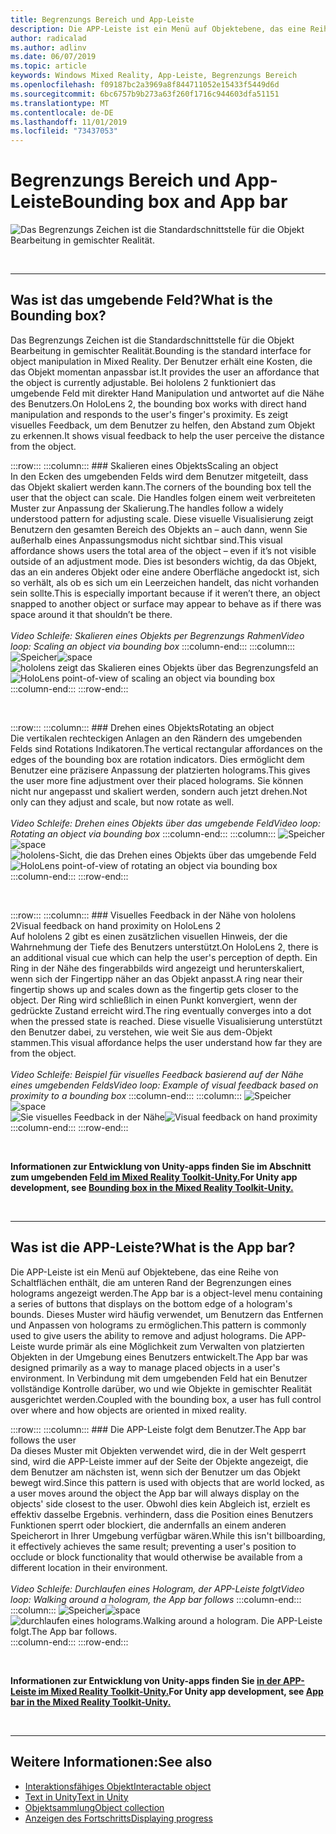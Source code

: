 ```yaml
---
title: Begrenzungs Bereich und App-Leiste
description: Die APP-Leiste ist ein Menü auf Objektebene, das eine Reihe von Schaltflächen enthält, die am unteren Rand der Begrenzungen eines holograms angezeigt werden.
author: radicalad
ms.author: adlinv
ms.date: 06/07/2019
ms.topic: article
keywords: Windows Mixed Reality, App-Leiste, Begrenzungs Bereich
ms.openlocfilehash: f09187bc2a3969a8f844711052e15433f5449d6d
ms.sourcegitcommit: 6bc6757b9b273a63f260f1716c944603dfa51151
ms.translationtype: MT
ms.contentlocale: de-DE
ms.lasthandoff: 11/01/2019
ms.locfileid: "73437053"
---
```

# <a name="bounding-box-and-app-bar"></a><span data-ttu-id="901e1-104">Begrenzungs Bereich und App-Leiste</span><span class="sxs-lookup"><span data-stu-id="901e1-104">Bounding box and App bar</span></span>
![Das Begrenzungs Zeichen ist die Standardschnittstelle für die Objekt Bearbeitung in gemischter Realität.](images/640px-boundingbox-hero.jpg)<br>

<br>

---

## <a name="what-is-the-bounding-box"></a><span data-ttu-id="901e1-106">Was ist das umgebende Feld?</span><span class="sxs-lookup"><span data-stu-id="901e1-106">What is the Bounding box?</span></span>

<span data-ttu-id="901e1-107">Das Begrenzungs Zeichen ist die Standardschnittstelle für die Objekt Bearbeitung in gemischter Realität.</span><span class="sxs-lookup"><span data-stu-id="901e1-107">Bounding is the standard interface for object manipulation in Mixed Reality.</span></span> <span data-ttu-id="901e1-108">Der Benutzer erhält eine Kosten, die das Objekt momentan anpassbar ist.</span><span class="sxs-lookup"><span data-stu-id="901e1-108">It provides the user an affordance that the object is currently adjustable.</span></span> <span data-ttu-id="901e1-109">Bei hololens 2 funktioniert das umgebende Feld mit direkter Hand Manipulation und antwortet auf die Nähe des Benutzers.</span><span class="sxs-lookup"><span data-stu-id="901e1-109">On HoloLens 2, the bounding box works with direct hand manipulation and responds to the user's finger's proximity.</span></span> <span data-ttu-id="901e1-110">Es zeigt visuelles Feedback, um dem Benutzer zu helfen, den Abstand zum Objekt zu erkennen.</span><span class="sxs-lookup"><span data-stu-id="901e1-110">It shows visual feedback to help the user perceive the distance from the object.</span></span>

:::row:::
    :::column:::
        ### <a name="scaling-an-objectbr"></a><span data-ttu-id="901e1-111">Skalieren eines Objekts</span><span class="sxs-lookup"><span data-stu-id="901e1-111">Scaling an object</span></span><br>
        <span data-ttu-id="901e1-112">In den Ecken des umgebenden Felds wird dem Benutzer mitgeteilt, dass das Objekt skaliert werden kann.</span><span class="sxs-lookup"><span data-stu-id="901e1-112">The corners of the bounding box tell the user that the object can scale.</span></span> <span data-ttu-id="901e1-113">Die Handles folgen einem weit verbreiteten Muster zur Anpassung der Skalierung.</span><span class="sxs-lookup"><span data-stu-id="901e1-113">The handles follow a widely understood pattern for adjusting scale.</span></span> <span data-ttu-id="901e1-114">Diese visuelle Visualisierung zeigt Benutzern den gesamten Bereich des Objekts an – auch dann, wenn Sie außerhalb eines Anpassungsmodus nicht sichtbar sind.</span><span class="sxs-lookup"><span data-stu-id="901e1-114">This visual affordance shows users the total area of the object – even if it’s not visible outside of an adjustment mode.</span></span> <span data-ttu-id="901e1-115">Dies ist besonders wichtig, da das Objekt, das an ein anderes Objekt oder eine andere Oberfläche angedockt ist, sich so verhält, als ob es sich um ein Leerzeichen handelt, das nicht vorhanden sein sollte.</span><span class="sxs-lookup"><span data-stu-id="901e1-115">This is especially important because if it weren’t there, an object snapped to another object or surface may appear to behave as if there was space around it that shouldn’t be there.</span></span><br>
        <br>
        <span data-ttu-id="901e1-116">*Video Schleife: Skalieren eines Objekts per Begrenzungs Rahmen*</span><span class="sxs-lookup"><span data-stu-id="901e1-116">*Video loop: Scaling an object via bounding box*</span></span>
    :::column-end:::
        :::column:::
        <span data-ttu-id="901e1-117">![Speicher](images/spacer-20x582.png)</span><span class="sxs-lookup"><span data-stu-id="901e1-117">![space](images/spacer-20x582.png)</span></span><br>
       <span data-ttu-id="901e1-118">![hololens zeigt das Skalieren eines Objekts über das Begrenzungsfeld an](images/HoloLens2_BoundingBox.gif)</span><span class="sxs-lookup"><span data-stu-id="901e1-118">![HoloLens point-of-view of scaling an object via bounding box](images/HoloLens2_BoundingBox.gif)</span></span><br>
    :::column-end:::
:::row-end:::

<br>

:::row:::
    :::column:::
        ### <a name="rotating-an-objectbr"></a><span data-ttu-id="901e1-119">Drehen eines Objekts</span><span class="sxs-lookup"><span data-stu-id="901e1-119">Rotating an object</span></span><br>
        <span data-ttu-id="901e1-120">Die vertikalen rechteckigen Anlagen an den Rändern des umgebenden Felds sind Rotations Indikatoren.</span><span class="sxs-lookup"><span data-stu-id="901e1-120">The vertical rectangular affordances on the edges of the bounding box are rotation indicators.</span></span> <span data-ttu-id="901e1-121">Dies ermöglicht dem Benutzer eine präzisere Anpassung der platzierten holograms.</span><span class="sxs-lookup"><span data-stu-id="901e1-121">This gives the user more fine adjustment over their placed holograms.</span></span> <span data-ttu-id="901e1-122">Sie können nicht nur angepasst und skaliert werden, sondern auch jetzt drehen.</span><span class="sxs-lookup"><span data-stu-id="901e1-122">Not only can they adjust and scale, but now rotate as well.</span></span><br>
        <br>
        <span data-ttu-id="901e1-123">*Video Schleife: Drehen eines Objekts über das umgebende Feld*</span><span class="sxs-lookup"><span data-stu-id="901e1-123">*Video loop: Rotating an object via bounding box*</span></span>
    :::column-end:::
        :::column:::
        <span data-ttu-id="901e1-124">![Speicher](images/spacer-20x582.png)</span><span class="sxs-lookup"><span data-stu-id="901e1-124">![space](images/spacer-20x582.png)</span></span><br>
       <span data-ttu-id="901e1-125">![hololens-Sicht, die das Drehen eines Objekts über das umgebende Feld](images/HoloLens2_BoundingBox_Rotate.gif)</span><span class="sxs-lookup"><span data-stu-id="901e1-125">![HoloLens point-of-view of rotating an object via bounding box](images/HoloLens2_BoundingBox_Rotate.gif)</span></span><br>
    :::column-end:::
:::row-end:::

<br>

:::row:::
    :::column:::
        ### <a name="visual-feedback-on-hand-proximity-on-hololens-2br"></a><span data-ttu-id="901e1-126">Visuelles Feedback in der Nähe von hololens 2</span><span class="sxs-lookup"><span data-stu-id="901e1-126">Visual feedback on hand proximity on HoloLens 2</span></span><br>
        <span data-ttu-id="901e1-127">Auf hololens 2 gibt es einen zusätzlichen visuellen Hinweis, der die Wahrnehmung der Tiefe des Benutzers unterstützt.</span><span class="sxs-lookup"><span data-stu-id="901e1-127">On HoloLens 2, there is an additional visual cue which can help the user's perception of depth.</span></span> <span data-ttu-id="901e1-128">Ein Ring in der Nähe des fingerabbilds wird angezeigt und herunterskaliert, wenn sich der Fingertipp näher an das Objekt anpasst.</span><span class="sxs-lookup"><span data-stu-id="901e1-128">A ring near their fingertip shows up and scales down as the fingertip gets closer to the object.</span></span> <span data-ttu-id="901e1-129">Der Ring wird schließlich in einen Punkt konvergiert, wenn der gedrückte Zustand erreicht wird.</span><span class="sxs-lookup"><span data-stu-id="901e1-129">The ring eventually converges into a dot when the pressed state is reached.</span></span> <span data-ttu-id="901e1-130">Diese visuelle Visualisierung unterstützt den Benutzer dabei, zu verstehen, wie weit Sie aus dem-Objekt stammen.</span><span class="sxs-lookup"><span data-stu-id="901e1-130">This visual affordance helps the user understand how far they are from the object.</span></span><br>
        <br>
        <span data-ttu-id="901e1-131">*Video Schleife: Beispiel für visuelles Feedback basierend auf der Nähe eines umgebenden Felds*</span><span class="sxs-lookup"><span data-stu-id="901e1-131">*Video loop: Example of visual feedback based on proximity to a bounding box*</span></span>
    :::column-end:::
        :::column:::
        <span data-ttu-id="901e1-132">![Speicher](images/spacer-20x582.png)</span><span class="sxs-lookup"><span data-stu-id="901e1-132">![space](images/spacer-20x582.png)</span></span><br>
       <span data-ttu-id="901e1-133">![Sie visuelles Feedback in der Nähe](images/HoloLens2_Proximity.gif)</span><span class="sxs-lookup"><span data-stu-id="901e1-133">![Visual feedback on hand proximity](images/HoloLens2_Proximity.gif)</span></span><br>
    :::column-end:::
:::row-end:::

<br>

<span data-ttu-id="901e1-134">**Informationen zur Entwicklung von Unity-apps finden Sie im Abschnitt zum umgebenden [Feld im Mixed Reality Toolkit-Unity.](https://microsoft.github.io/MixedRealityToolkit-Unity/Documentation/README_BoundingBox.html)**</span><span class="sxs-lookup"><span data-stu-id="901e1-134">**For Unity app development, see [Bounding box in the Mixed Reality Toolkit-Unity.](https://microsoft.github.io/MixedRealityToolkit-Unity/Documentation/README_BoundingBox.html)**</span></span>

<br>

---

## <a name="what-is-the-app-bar"></a><span data-ttu-id="901e1-135">Was ist die APP-Leiste?</span><span class="sxs-lookup"><span data-stu-id="901e1-135">What is the App bar?</span></span>

<span data-ttu-id="901e1-136">Die APP-Leiste ist ein Menü auf Objektebene, das eine Reihe von Schaltflächen enthält, die am unteren Rand der Begrenzungen eines holograms angezeigt werden.</span><span class="sxs-lookup"><span data-stu-id="901e1-136">The App bar is a object-level menu containing a series of buttons that displays on the bottom edge of a hologram's bounds.</span></span> <span data-ttu-id="901e1-137">Dieses Muster wird häufig verwendet, um Benutzern das Entfernen und Anpassen von holograms zu ermöglichen.</span><span class="sxs-lookup"><span data-stu-id="901e1-137">This pattern is commonly used to give users the ability to remove and adjust holograms.</span></span> <span data-ttu-id="901e1-138">Die APP-Leiste wurde primär als eine Möglichkeit zum Verwalten von platzierten Objekten in der Umgebung eines Benutzers entwickelt.</span><span class="sxs-lookup"><span data-stu-id="901e1-138">The App bar was designed primarily as a way to manage placed objects in a user's environment.</span></span> <span data-ttu-id="901e1-139">In Verbindung mit dem umgebenden Feld hat ein Benutzer vollständige Kontrolle darüber, wo und wie Objekte in gemischter Realität ausgerichtet werden.</span><span class="sxs-lookup"><span data-stu-id="901e1-139">Coupled with the bounding box, a user has full control over where and how objects are oriented in mixed reality.</span></span>

:::row:::
    :::column:::
        ### <a name="the-app-bar-follows-the-userbr"></a><span data-ttu-id="901e1-140">Die APP-Leiste folgt dem Benutzer.</span><span class="sxs-lookup"><span data-stu-id="901e1-140">The App bar follows the user</span></span><br>
        <span data-ttu-id="901e1-141">Da dieses Muster mit Objekten verwendet wird, die in der Welt gesperrt sind, wird die APP-Leiste immer auf der Seite der Objekte angezeigt, die dem Benutzer am nächsten ist, wenn sich der Benutzer um das Objekt bewegt wird.</span><span class="sxs-lookup"><span data-stu-id="901e1-141">Since this pattern is used with objects that are world locked, as a user moves around the object the App bar will always display on the objects' side closest to the user.</span></span> <span data-ttu-id="901e1-142">Obwohl dies kein Abgleich ist, erzielt es effektiv dasselbe Ergebnis. verhindern, dass die Position eines Benutzers Funktionen sperrt oder blockiert, die andernfalls an einem anderen Speicherort in Ihrer Umgebung verfügbar wären.</span><span class="sxs-lookup"><span data-stu-id="901e1-142">While this isn't billboarding, it effectively achieves the same result; preventing a user's position to occlude or block functionality that would otherwise be available from a different location in their environment.</span></span> <br>
        <br>
        <span data-ttu-id="901e1-143">*Video Schleife: Durchlaufen eines Hologram, der APP-Leiste folgt*</span><span class="sxs-lookup"><span data-stu-id="901e1-143">*Video loop: Walking around a hologram, the App bar follows*</span></span>
    :::column-end:::
        :::column:::
        <span data-ttu-id="901e1-144">![Speicher](images/spacer-20x582.png)</span><span class="sxs-lookup"><span data-stu-id="901e1-144">![space](images/spacer-20x582.png)</span></span><br>
       <span data-ttu-id="901e1-145">![durchlaufen eines holograms.</span><span class="sxs-lookup"><span data-stu-id="901e1-145">![Walking around a hologram.</span></span> <span data-ttu-id="901e1-146">Die APP-Leiste folgt.](images/HoloLens2_AppBarFollowing.gif)</span><span class="sxs-lookup"><span data-stu-id="901e1-146">The App bar follows.](images/HoloLens2_AppBarFollowing.gif)</span></span><br>
    :::column-end:::
:::row-end:::

<br>



<span data-ttu-id="901e1-147">**Informationen zur Entwicklung von Unity-apps finden Sie [in der APP-Leiste im Mixed Reality Toolkit-Unity.](https://microsoft.github.io/MixedRealityToolkit-Unity/Documentation/README_AppBar.html)**</span><span class="sxs-lookup"><span data-stu-id="901e1-147">**For Unity app development, see [App bar in the Mixed Reality Toolkit-Unity.](https://microsoft.github.io/MixedRealityToolkit-Unity/Documentation/README_AppBar.html)**</span></span>

<br>

---

## <a name="see-also"></a><span data-ttu-id="901e1-148">Weitere Informationen:</span><span class="sxs-lookup"><span data-stu-id="901e1-148">See also</span></span>
* [<span data-ttu-id="901e1-149">Interaktionsfähiges Objekt</span><span class="sxs-lookup"><span data-stu-id="901e1-149">Interactable object</span></span>](interactable-object.md)
* [<span data-ttu-id="901e1-150">Text in Unity</span><span class="sxs-lookup"><span data-stu-id="901e1-150">Text in Unity</span></span>](text-in-unity.md)
* [<span data-ttu-id="901e1-151">Objektsammlung</span><span class="sxs-lookup"><span data-stu-id="901e1-151">Object collection</span></span>](object-collection.md)
* [<span data-ttu-id="901e1-152">Anzeigen des Fortschritts</span><span class="sxs-lookup"><span data-stu-id="901e1-152">Displaying progress</span></span>](progress.md)
